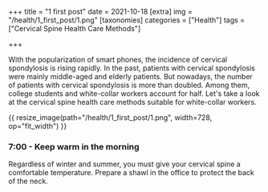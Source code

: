 +++
title = "1 first post" 
date = 2021-10-18
[extra]
img = "/health/1_first_post/1.png"
[taxonomies] 
categories = ["Health"] 
tags = ["Cervical Spine Health Care Methods"] 

+++

With the popularization of smart phones, the incidence of cervical spondylosis is rising rapidly. In the past, patients with cervical spondylosis were mainly middle-aged and elderly patients. But nowadays, the number of patients with cervical spondylosis is more than doubled. Among them, college students and white-collar workers account for half. Let's take a look at the cervical spine health care methods suitable for white-collar workers.

<!-- more -->

{{ resize_image(path="/health/1_first_post/1.png", width=728, op="fit_width") }}

### 7:00 - Keep warm in the morning
Regardless of winter and summer, you must give your cervical spine a comfortable temperature. Prepare a shawl in the office to protect the back of the neck.